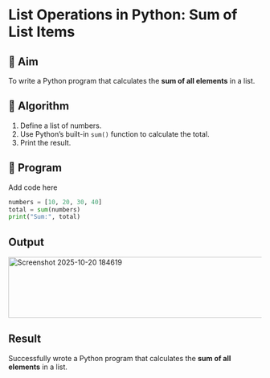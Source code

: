 # List Operations in Python: Sum of List Items

## 🎯 Aim
To write a Python program that calculates the **sum of all elements** in a list.

## 🧠 Algorithm
1. Define a list of numbers.
2. Use Python’s built-in `sum()` function to calculate the total.
3. Print the result.

## 🧾 Program

Add code here
```py
numbers = [10, 20, 30, 40]
total = sum(numbers)
print("Sum:", total)
```
## Output
<img width="925" height="121" alt="Screenshot 2025-10-20 184619" src="https://github.com/user-attachments/assets/a6cd5884-aac4-4f38-9d28-b47af0231457" />

## Result
Successfully wrote a Python program that calculates the **sum of all elements** in a list.
